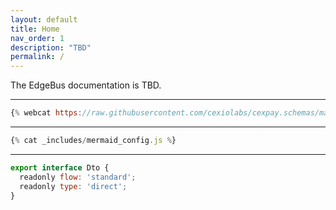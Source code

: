 ```yaml
---
layout: default
title: Home
nav_order: 1
description: "TBD"
permalink: /
---
```


The EdgeBus documentation is TBD.

---

```js
{% webcat https://raw.githubusercontent.com/cexiolabs/cexpay.schemas/master/processing/v3/fund.json %}
```

---

```js
{% cat _includes/mermaid_config.js %}
```

---

```js
export interface Dto {
  readonly flow: 'standard';
  readonly type: 'direct';
}
```
